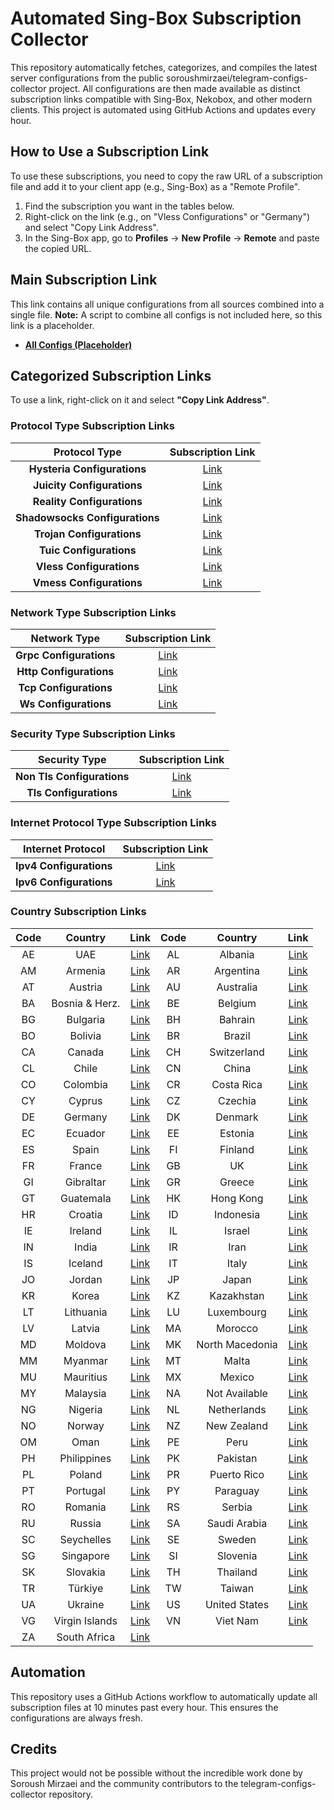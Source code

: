 # Automated Sing-Box Subscription Collector

This repository automatically fetches, categorizes, and compiles the latest server configurations from the public soroushmirzaei/telegram-configs-collector project.
All configurations are then made available as distinct subscription links compatible with Sing-Box, Nekobox, and other modern clients. This project is automated using GitHub Actions and updates every hour.

## How to Use a Subscription Link
To use these subscriptions, you need to copy the raw URL of a subscription file and add it to your client app (e.g., Sing-Box) as a "Remote Profile".

1.  Find the subscription you want in the tables below.
2.  Right-click on the link (e.g., on "Vless Configurations" or "Germany") and select "Copy Link Address".
3.  In the Sing-Box app, go to **Profiles** -> **New Profile** -> **Remote** and paste the copied URL.

## Main Subscription Link
This link contains all unique configurations from all sources combined into a single file. 
**Note:** A script to combine all configs is not included here, so this link is a placeholder.

- [**All Configs (Placeholder)**](https://example.com/all.txt)

## Categorized Subscription Links

To use a link, right-click on it and select **"Copy Link Address"**.

### Protocol Type Subscription Links
| **Protocol Type** | **Subscription Link** |
|:---:|:---:|
| **Hysteria Configurations** | [Link](https://raw.githubusercontent.com/Wahhab-Zendehdel/SM-Telegram-Config-Collector-iossingbox/main/collected_configs/protocols/hysteria.txt) |
| **Juicity Configurations** | [Link](https://raw.githubusercontent.com/Wahhab-Zendehdel/SM-Telegram-Config-Collector-iossingbox/main/collected_configs/protocols/juicity.txt) |
| **Reality Configurations** | [Link](https://raw.githubusercontent.com/Wahhab-Zendehdel/SM-Telegram-Config-Collector-iossingbox/main/collected_configs/protocols/reality.txt) |
| **Shadowsocks Configurations** | [Link](https://raw.githubusercontent.com/Wahhab-Zendehdel/SM-Telegram-Config-Collector-iossingbox/main/collected_configs/protocols/shadowsocks.txt) |
| **Trojan Configurations** | [Link](https://raw.githubusercontent.com/Wahhab-Zendehdel/SM-Telegram-Config-Collector-iossingbox/main/collected_configs/protocols/trojan.txt) |
| **Tuic Configurations** | [Link](https://raw.githubusercontent.com/Wahhab-Zendehdel/SM-Telegram-Config-Collector-iossingbox/main/collected_configs/protocols/tuic.txt) |
| **Vless Configurations** | [Link](https://raw.githubusercontent.com/Wahhab-Zendehdel/SM-Telegram-Config-Collector-iossingbox/main/collected_configs/protocols/vless.txt) |
| **Vmess Configurations** | [Link](https://raw.githubusercontent.com/Wahhab-Zendehdel/SM-Telegram-Config-Collector-iossingbox/main/collected_configs/protocols/vmess.txt) |


### Network Type Subscription Links
| **Network Type** | **Subscription Link** |
|:---:|:---:|
| **Grpc Configurations** | [Link](https://raw.githubusercontent.com/Wahhab-Zendehdel/SM-Telegram-Config-Collector-iossingbox/main/collected_configs/networks/grpc.txt) |
| **Http Configurations** | [Link](https://raw.githubusercontent.com/Wahhab-Zendehdel/SM-Telegram-Config-Collector-iossingbox/main/collected_configs/networks/http.txt) |
| **Tcp Configurations** | [Link](https://raw.githubusercontent.com/Wahhab-Zendehdel/SM-Telegram-Config-Collector-iossingbox/main/collected_configs/networks/tcp.txt) |
| **Ws Configurations** | [Link](https://raw.githubusercontent.com/Wahhab-Zendehdel/SM-Telegram-Config-Collector-iossingbox/main/collected_configs/networks/ws.txt) |


### Security Type Subscription Links
| **Security Type** | **Subscription Link** |
|:---:|:---:|
| **Non Tls Configurations** | [Link](https://raw.githubusercontent.com/Wahhab-Zendehdel/SM-Telegram-Config-Collector-iossingbox/main/collected_configs/security/non-tls.txt) |
| **Tls Configurations** | [Link](https://raw.githubusercontent.com/Wahhab-Zendehdel/SM-Telegram-Config-Collector-iossingbox/main/collected_configs/security/tls.txt) |


### Internet Protocol Type Subscription Links
| **Internet Protocol** | **Subscription Link** |
|:---:|:---:|
| **Ipv4 Configurations** | [Link](https://raw.githubusercontent.com/Wahhab-Zendehdel/SM-Telegram-Config-Collector-iossingbox/main/collected_configs/layers/ipv4.txt) |
| **Ipv6 Configurations** | [Link](https://raw.githubusercontent.com/Wahhab-Zendehdel/SM-Telegram-Config-Collector-iossingbox/main/collected_configs/layers/ipv6.txt) |


### Country Subscription Links
| Code | Country | Link | Code | Country | Link |
|:---:|:---:|:---:|:---:|:---:|:---:|
| AE | UAE | [Link](https://raw.githubusercontent.com/Wahhab-Zendehdel/SM-Telegram-Config-Collector-iossingbox/main/collected_configs/countries/ae/mixed.txt)| AL | Albania | [Link](https://raw.githubusercontent.com/Wahhab-Zendehdel/SM-Telegram-Config-Collector-iossingbox/main/collected_configs/countries/al/mixed.txt) |
| AM | Armenia | [Link](https://raw.githubusercontent.com/Wahhab-Zendehdel/SM-Telegram-Config-Collector-iossingbox/main/collected_configs/countries/am/mixed.txt)| AR | Argentina | [Link](https://raw.githubusercontent.com/Wahhab-Zendehdel/SM-Telegram-Config-Collector-iossingbox/main/collected_configs/countries/ar/mixed.txt) |
| AT | Austria | [Link](https://raw.githubusercontent.com/Wahhab-Zendehdel/SM-Telegram-Config-Collector-iossingbox/main/collected_configs/countries/at/mixed.txt)| AU | Australia | [Link](https://raw.githubusercontent.com/Wahhab-Zendehdel/SM-Telegram-Config-Collector-iossingbox/main/collected_configs/countries/au/mixed.txt) |
| BA | Bosnia & Herz. | [Link](https://raw.githubusercontent.com/Wahhab-Zendehdel/SM-Telegram-Config-Collector-iossingbox/main/collected_configs/countries/ba/mixed.txt)| BE | Belgium | [Link](https://raw.githubusercontent.com/Wahhab-Zendehdel/SM-Telegram-Config-Collector-iossingbox/main/collected_configs/countries/be/mixed.txt) |
| BG | Bulgaria | [Link](https://raw.githubusercontent.com/Wahhab-Zendehdel/SM-Telegram-Config-Collector-iossingbox/main/collected_configs/countries/bg/mixed.txt)| BH | Bahrain | [Link](https://raw.githubusercontent.com/Wahhab-Zendehdel/SM-Telegram-Config-Collector-iossingbox/main/collected_configs/countries/bh/mixed.txt) |
| BO | Bolivia | [Link](https://raw.githubusercontent.com/Wahhab-Zendehdel/SM-Telegram-Config-Collector-iossingbox/main/collected_configs/countries/bo/mixed.txt)| BR | Brazil | [Link](https://raw.githubusercontent.com/Wahhab-Zendehdel/SM-Telegram-Config-Collector-iossingbox/main/collected_configs/countries/br/mixed.txt) |
| CA | Canada | [Link](https://raw.githubusercontent.com/Wahhab-Zendehdel/SM-Telegram-Config-Collector-iossingbox/main/collected_configs/countries/ca/mixed.txt)| CH | Switzerland | [Link](https://raw.githubusercontent.com/Wahhab-Zendehdel/SM-Telegram-Config-Collector-iossingbox/main/collected_configs/countries/ch/mixed.txt) |
| CL | Chile | [Link](https://raw.githubusercontent.com/Wahhab-Zendehdel/SM-Telegram-Config-Collector-iossingbox/main/collected_configs/countries/cl/mixed.txt)| CN | China | [Link](https://raw.githubusercontent.com/Wahhab-Zendehdel/SM-Telegram-Config-Collector-iossingbox/main/collected_configs/countries/cn/mixed.txt) |
| CO | Colombia | [Link](https://raw.githubusercontent.com/Wahhab-Zendehdel/SM-Telegram-Config-Collector-iossingbox/main/collected_configs/countries/co/mixed.txt)| CR | Costa Rica | [Link](https://raw.githubusercontent.com/Wahhab-Zendehdel/SM-Telegram-Config-Collector-iossingbox/main/collected_configs/countries/cr/mixed.txt) |
| CY | Cyprus | [Link](https://raw.githubusercontent.com/Wahhab-Zendehdel/SM-Telegram-Config-Collector-iossingbox/main/collected_configs/countries/cy/mixed.txt)| CZ | Czechia | [Link](https://raw.githubusercontent.com/Wahhab-Zendehdel/SM-Telegram-Config-Collector-iossingbox/main/collected_configs/countries/cz/mixed.txt) |
| DE | Germany | [Link](https://raw.githubusercontent.com/Wahhab-Zendehdel/SM-Telegram-Config-Collector-iossingbox/main/collected_configs/countries/de/mixed.txt)| DK | Denmark | [Link](https://raw.githubusercontent.com/Wahhab-Zendehdel/SM-Telegram-Config-Collector-iossingbox/main/collected_configs/countries/dk/mixed.txt) |
| EC | Ecuador | [Link](https://raw.githubusercontent.com/Wahhab-Zendehdel/SM-Telegram-Config-Collector-iossingbox/main/collected_configs/countries/ec/mixed.txt)| EE | Estonia | [Link](https://raw.githubusercontent.com/Wahhab-Zendehdel/SM-Telegram-Config-Collector-iossingbox/main/collected_configs/countries/ee/mixed.txt) |
| ES | Spain | [Link](https://raw.githubusercontent.com/Wahhab-Zendehdel/SM-Telegram-Config-Collector-iossingbox/main/collected_configs/countries/es/mixed.txt)| FI | Finland | [Link](https://raw.githubusercontent.com/Wahhab-Zendehdel/SM-Telegram-Config-Collector-iossingbox/main/collected_configs/countries/fi/mixed.txt) |
| FR | France | [Link](https://raw.githubusercontent.com/Wahhab-Zendehdel/SM-Telegram-Config-Collector-iossingbox/main/collected_configs/countries/fr/mixed.txt)| GB | UK | [Link](https://raw.githubusercontent.com/Wahhab-Zendehdel/SM-Telegram-Config-Collector-iossingbox/main/collected_configs/countries/gb/mixed.txt) |
| GI | Gibraltar | [Link](https://raw.githubusercontent.com/Wahhab-Zendehdel/SM-Telegram-Config-Collector-iossingbox/main/collected_configs/countries/gi/mixed.txt)| GR | Greece | [Link](https://raw.githubusercontent.com/Wahhab-Zendehdel/SM-Telegram-Config-Collector-iossingbox/main/collected_configs/countries/gr/mixed.txt) |
| GT | Guatemala | [Link](https://raw.githubusercontent.com/Wahhab-Zendehdel/SM-Telegram-Config-Collector-iossingbox/main/collected_configs/countries/gt/mixed.txt)| HK | Hong Kong | [Link](https://raw.githubusercontent.com/Wahhab-Zendehdel/SM-Telegram-Config-Collector-iossingbox/main/collected_configs/countries/hk/mixed.txt) |
| HR | Croatia | [Link](https://raw.githubusercontent.com/Wahhab-Zendehdel/SM-Telegram-Config-Collector-iossingbox/main/collected_configs/countries/hr/mixed.txt)| ID | Indonesia | [Link](https://raw.githubusercontent.com/Wahhab-Zendehdel/SM-Telegram-Config-Collector-iossingbox/main/collected_configs/countries/id/mixed.txt) |
| IE | Ireland | [Link](https://raw.githubusercontent.com/Wahhab-Zendehdel/SM-Telegram-Config-Collector-iossingbox/main/collected_configs/countries/ie/mixed.txt)| IL | Israel | [Link](https://raw.githubusercontent.com/Wahhab-Zendehdel/SM-Telegram-Config-Collector-iossingbox/main/collected_configs/countries/il/mixed.txt) |
| IN | India | [Link](https://raw.githubusercontent.com/Wahhab-Zendehdel/SM-Telegram-Config-Collector-iossingbox/main/collected_configs/countries/in/mixed.txt)| IR | Iran | [Link](https://raw.githubusercontent.com/Wahhab-Zendehdel/SM-Telegram-Config-Collector-iossingbox/main/collected_configs/countries/ir/mixed.txt) |
| IS | Iceland | [Link](https://raw.githubusercontent.com/Wahhab-Zendehdel/SM-Telegram-Config-Collector-iossingbox/main/collected_configs/countries/is/mixed.txt)| IT | Italy | [Link](https://raw.githubusercontent.com/Wahhab-Zendehdel/SM-Telegram-Config-Collector-iossingbox/main/collected_configs/countries/it/mixed.txt) |
| JO | Jordan | [Link](https://raw.githubusercontent.com/Wahhab-Zendehdel/SM-Telegram-Config-Collector-iossingbox/main/collected_configs/countries/jo/mixed.txt)| JP | Japan | [Link](https://raw.githubusercontent.com/Wahhab-Zendehdel/SM-Telegram-Config-Collector-iossingbox/main/collected_configs/countries/jp/mixed.txt) |
| KR | Korea | [Link](https://raw.githubusercontent.com/Wahhab-Zendehdel/SM-Telegram-Config-Collector-iossingbox/main/collected_configs/countries/kr/mixed.txt)| KZ | Kazakhstan | [Link](https://raw.githubusercontent.com/Wahhab-Zendehdel/SM-Telegram-Config-Collector-iossingbox/main/collected_configs/countries/kz/mixed.txt) |
| LT | Lithuania | [Link](https://raw.githubusercontent.com/Wahhab-Zendehdel/SM-Telegram-Config-Collector-iossingbox/main/collected_configs/countries/lt/mixed.txt)| LU | Luxembourg | [Link](https://raw.githubusercontent.com/Wahhab-Zendehdel/SM-Telegram-Config-Collector-iossingbox/main/collected_configs/countries/lu/mixed.txt) |
| LV | Latvia | [Link](https://raw.githubusercontent.com/Wahhab-Zendehdel/SM-Telegram-Config-Collector-iossingbox/main/collected_configs/countries/lv/mixed.txt)| MA | Morocco | [Link](https://raw.githubusercontent.com/Wahhab-Zendehdel/SM-Telegram-Config-Collector-iossingbox/main/collected_configs/countries/ma/mixed.txt) |
| MD | Moldova | [Link](https://raw.githubusercontent.com/Wahhab-Zendehdel/SM-Telegram-Config-Collector-iossingbox/main/collected_configs/countries/md/mixed.txt)| MK | North Macedonia | [Link](https://raw.githubusercontent.com/Wahhab-Zendehdel/SM-Telegram-Config-Collector-iossingbox/main/collected_configs/countries/mk/mixed.txt) |
| MM | Myanmar | [Link](https://raw.githubusercontent.com/Wahhab-Zendehdel/SM-Telegram-Config-Collector-iossingbox/main/collected_configs/countries/mm/mixed.txt)| MT | Malta | [Link](https://raw.githubusercontent.com/Wahhab-Zendehdel/SM-Telegram-Config-Collector-iossingbox/main/collected_configs/countries/mt/mixed.txt) |
| MU | Mauritius | [Link](https://raw.githubusercontent.com/Wahhab-Zendehdel/SM-Telegram-Config-Collector-iossingbox/main/collected_configs/countries/mu/mixed.txt)| MX | Mexico | [Link](https://raw.githubusercontent.com/Wahhab-Zendehdel/SM-Telegram-Config-Collector-iossingbox/main/collected_configs/countries/mx/mixed.txt) |
| MY | Malaysia | [Link](https://raw.githubusercontent.com/Wahhab-Zendehdel/SM-Telegram-Config-Collector-iossingbox/main/collected_configs/countries/my/mixed.txt)| NA | Not Available | [Link](https://raw.githubusercontent.com/Wahhab-Zendehdel/SM-Telegram-Config-Collector-iossingbox/main/collected_configs/countries/na/mixed.txt) |
| NG | Nigeria | [Link](https://raw.githubusercontent.com/Wahhab-Zendehdel/SM-Telegram-Config-Collector-iossingbox/main/collected_configs/countries/ng/mixed.txt)| NL | Netherlands | [Link](https://raw.githubusercontent.com/Wahhab-Zendehdel/SM-Telegram-Config-Collector-iossingbox/main/collected_configs/countries/nl/mixed.txt) |
| NO | Norway | [Link](https://raw.githubusercontent.com/Wahhab-Zendehdel/SM-Telegram-Config-Collector-iossingbox/main/collected_configs/countries/no/mixed.txt)| NZ | New Zealand | [Link](https://raw.githubusercontent.com/Wahhab-Zendehdel/SM-Telegram-Config-Collector-iossingbox/main/collected_configs/countries/nz/mixed.txt) |
| OM | Oman | [Link](https://raw.githubusercontent.com/Wahhab-Zendehdel/SM-Telegram-Config-Collector-iossingbox/main/collected_configs/countries/om/mixed.txt)| PE | Peru | [Link](https://raw.githubusercontent.com/Wahhab-Zendehdel/SM-Telegram-Config-Collector-iossingbox/main/collected_configs/countries/pe/mixed.txt) |
| PH | Philippines | [Link](https://raw.githubusercontent.com/Wahhab-Zendehdel/SM-Telegram-Config-Collector-iossingbox/main/collected_configs/countries/ph/mixed.txt)| PK | Pakistan | [Link](https://raw.githubusercontent.com/Wahhab-Zendehdel/SM-Telegram-Config-Collector-iossingbox/main/collected_configs/countries/pk/mixed.txt) |
| PL | Poland | [Link](https://raw.githubusercontent.com/Wahhab-Zendehdel/SM-Telegram-Config-Collector-iossingbox/main/collected_configs/countries/pl/mixed.txt)| PR | Puerto Rico | [Link](https://raw.githubusercontent.com/Wahhab-Zendehdel/SM-Telegram-Config-Collector-iossingbox/main/collected_configs/countries/pr/mixed.txt) |
| PT | Portugal | [Link](https://raw.githubusercontent.com/Wahhab-Zendehdel/SM-Telegram-Config-Collector-iossingbox/main/collected_configs/countries/pt/mixed.txt)| PY | Paraguay | [Link](https://raw.githubusercontent.com/Wahhab-Zendehdel/SM-Telegram-Config-Collector-iossingbox/main/collected_configs/countries/py/mixed.txt) |
| RO | Romania | [Link](https://raw.githubusercontent.com/Wahhab-Zendehdel/SM-Telegram-Config-Collector-iossingbox/main/collected_configs/countries/ro/mixed.txt)| RS | Serbia | [Link](https://raw.githubusercontent.com/Wahhab-Zendehdel/SM-Telegram-Config-Collector-iossingbox/main/collected_configs/countries/rs/mixed.txt) |
| RU | Russia | [Link](https://raw.githubusercontent.com/Wahhab-Zendehdel/SM-Telegram-Config-Collector-iossingbox/main/collected_configs/countries/ru/mixed.txt)| SA | Saudi Arabia | [Link](https://raw.githubusercontent.com/Wahhab-Zendehdel/SM-Telegram-Config-Collector-iossingbox/main/collected_configs/countries/sa/mixed.txt) |
| SC | Seychelles | [Link](https://raw.githubusercontent.com/Wahhab-Zendehdel/SM-Telegram-Config-Collector-iossingbox/main/collected_configs/countries/sc/mixed.txt)| SE | Sweden | [Link](https://raw.githubusercontent.com/Wahhab-Zendehdel/SM-Telegram-Config-Collector-iossingbox/main/collected_configs/countries/se/mixed.txt) |
| SG | Singapore | [Link](https://raw.githubusercontent.com/Wahhab-Zendehdel/SM-Telegram-Config-Collector-iossingbox/main/collected_configs/countries/sg/mixed.txt)| SI | Slovenia | [Link](https://raw.githubusercontent.com/Wahhab-Zendehdel/SM-Telegram-Config-Collector-iossingbox/main/collected_configs/countries/si/mixed.txt) |
| SK | Slovakia | [Link](https://raw.githubusercontent.com/Wahhab-Zendehdel/SM-Telegram-Config-Collector-iossingbox/main/collected_configs/countries/sk/mixed.txt)| TH | Thailand | [Link](https://raw.githubusercontent.com/Wahhab-Zendehdel/SM-Telegram-Config-Collector-iossingbox/main/collected_configs/countries/th/mixed.txt) |
| TR | Türkiye | [Link](https://raw.githubusercontent.com/Wahhab-Zendehdel/SM-Telegram-Config-Collector-iossingbox/main/collected_configs/countries/tr/mixed.txt)| TW | Taiwan | [Link](https://raw.githubusercontent.com/Wahhab-Zendehdel/SM-Telegram-Config-Collector-iossingbox/main/collected_configs/countries/tw/mixed.txt) |
| UA | Ukraine | [Link](https://raw.githubusercontent.com/Wahhab-Zendehdel/SM-Telegram-Config-Collector-iossingbox/main/collected_configs/countries/ua/mixed.txt)| US | United States | [Link](https://raw.githubusercontent.com/Wahhab-Zendehdel/SM-Telegram-Config-Collector-iossingbox/main/collected_configs/countries/us/mixed.txt) |
| VG | Virgin Islands | [Link](https://raw.githubusercontent.com/Wahhab-Zendehdel/SM-Telegram-Config-Collector-iossingbox/main/collected_configs/countries/vg/mixed.txt)| VN | Viet Nam | [Link](https://raw.githubusercontent.com/Wahhab-Zendehdel/SM-Telegram-Config-Collector-iossingbox/main/collected_configs/countries/vn/mixed.txt) |
| ZA | South Africa | [Link](https://raw.githubusercontent.com/Wahhab-Zendehdel/SM-Telegram-Config-Collector-iossingbox/main/collected_configs/countries/za/mixed.txt) | | | |



## Automation
This repository uses a GitHub Actions workflow to automatically update all subscription files at 10 minutes past every hour. This ensures the configurations are always fresh.

## Credits
This project would not be possible without the incredible work done by Soroush Mirzaei and the community contributors to the telegram-configs-collector repository.

